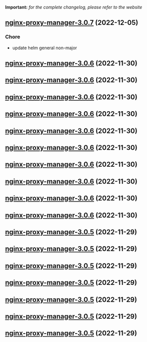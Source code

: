 **Important:**
*for the complete changelog, please refer to the website*




## [nginx-proxy-manager-3.0.7](https://github.com/truecharts/charts/compare/nginx-proxy-manager-3.0.6...nginx-proxy-manager-3.0.7) (2022-12-05)

### Chore

- update helm general non-major
  
  


## [nginx-proxy-manager-3.0.6](https://github.com/truecharts/charts/compare/nginx-proxy-manager-3.0.4...nginx-proxy-manager-3.0.6) (2022-11-30)




## [nginx-proxy-manager-3.0.6](https://github.com/truecharts/charts/compare/nginx-proxy-manager-3.0.4...nginx-proxy-manager-3.0.6) (2022-11-30)




## [nginx-proxy-manager-3.0.6](https://github.com/truecharts/charts/compare/nginx-proxy-manager-3.0.4...nginx-proxy-manager-3.0.6) (2022-11-30)




## [nginx-proxy-manager-3.0.6](https://github.com/truecharts/charts/compare/nginx-proxy-manager-3.0.4...nginx-proxy-manager-3.0.6) (2022-11-30)




## [nginx-proxy-manager-3.0.6](https://github.com/truecharts/charts/compare/nginx-proxy-manager-3.0.4...nginx-proxy-manager-3.0.6) (2022-11-30)




## [nginx-proxy-manager-3.0.6](https://github.com/truecharts/charts/compare/nginx-proxy-manager-3.0.4...nginx-proxy-manager-3.0.6) (2022-11-30)




## [nginx-proxy-manager-3.0.6](https://github.com/truecharts/charts/compare/nginx-proxy-manager-3.0.4...nginx-proxy-manager-3.0.6) (2022-11-30)




## [nginx-proxy-manager-3.0.6](https://github.com/truecharts/charts/compare/nginx-proxy-manager-3.0.4...nginx-proxy-manager-3.0.6) (2022-11-30)




## [nginx-proxy-manager-3.0.6](https://github.com/truecharts/charts/compare/nginx-proxy-manager-3.0.4...nginx-proxy-manager-3.0.6) (2022-11-30)




## [nginx-proxy-manager-3.0.6](https://github.com/truecharts/charts/compare/nginx-proxy-manager-3.0.4...nginx-proxy-manager-3.0.6) (2022-11-30)




## [nginx-proxy-manager-3.0.5](https://github.com/truecharts/charts/compare/nginx-proxy-manager-3.0.4...nginx-proxy-manager-3.0.5) (2022-11-29)




## [nginx-proxy-manager-3.0.5](https://github.com/truecharts/charts/compare/nginx-proxy-manager-3.0.4...nginx-proxy-manager-3.0.5) (2022-11-29)




## [nginx-proxy-manager-3.0.5](https://github.com/truecharts/charts/compare/nginx-proxy-manager-3.0.4...nginx-proxy-manager-3.0.5) (2022-11-29)




## [nginx-proxy-manager-3.0.5](https://github.com/truecharts/charts/compare/nginx-proxy-manager-3.0.4...nginx-proxy-manager-3.0.5) (2022-11-29)




## [nginx-proxy-manager-3.0.5](https://github.com/truecharts/charts/compare/nginx-proxy-manager-3.0.4...nginx-proxy-manager-3.0.5) (2022-11-29)




## [nginx-proxy-manager-3.0.5](https://github.com/truecharts/charts/compare/nginx-proxy-manager-3.0.4...nginx-proxy-manager-3.0.5) (2022-11-29)




## [nginx-proxy-manager-3.0.5](https://github.com/truecharts/charts/compare/nginx-proxy-manager-3.0.4...nginx-proxy-manager-3.0.5) (2022-11-29)



